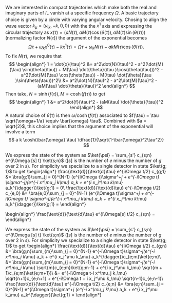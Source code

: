 We are interested in compact trajectories which make both the real and imaginary parts of $I_-$ vanish at a specific frequency $\Omega$. A basic trajectory choice is given by a circle with varying angular velocity. Chosing to align the wave vector $k_\mu = (\omega_k, -k, 0, 0)$ with the the $x^1$ axis and expressing the circular trajectory as $x(\tau) = (aN(\tau), aM(\tau)\cos(\theta(\tau)), aM(\tau)\sin(\theta(\tau)))$ (normalizing factor $N(\tau)$)
the argument of the exponential becomes 
$$
 \Omega \tau + \omega_k x^0(\tau) - k x^1(\tau) = \Omega \tau + \omega_k N(\tau) - a k M(\tau) \cos(\theta(\tau)). 
$$
To fix $N(\tau)$, we require that
$$
\begin{align*}
1 = \dot{x}(\tau)^2 &= a^2\dot{N}(\tau)^2 - a^2(\dot{M}(\tau) \sin(\theta(\tau)) + M(\tau) \dot{\theta}(\tau )\cos(\theta(\tau)))^2 - a^2(\dot{M}(\tau) \cos(\theta(\tau)) - M(\tau) \dot{\theta}(\tau )\sin(\theta(\tau)))^2\\
&= a^2\dot{N}(\tau)^2 - a^2\dot{M}(\tau)^2 - (aM(\tau) \dot{\theta}(\tau))^2
\end{align*}
$$
Then take, $N= \sinh(f(\tau)), M = \cosh(f(\tau))$ to get
$$
\begin{align*}
1 
&= a^2\dot{f}(\tau)^2 - (aM(\tau) \dot{\theta}(\tau))^2
\end{align*}
$$
A natural choice of $\dot{\theta}(\tau)$ is then $\omega/\cosh(f(\tau))$ associated to $f(\tau) = \tau \sqrt{\omega+1/a} \equiv \bar{\omega} \tau$. Combined with $a = \sqrt{2}$, this choice implies that the argument of the exponential will involve a term 
$$
a k \cosh(\bar{\omega} \tau) \dfrac{1}{\sqrt{1-\bar{\omega}^2\tau^2}}
$$

We express the state of the system as $\ket{\psi} = \sum_{s'} c_{s;n} e^{i\Omega [s] t} \ket{s;n}$ ($[s]$ is the number of $e$ minus the number of $g$ over $2$ in $s$). For simplicity we specialize to a single detector in state $\ket{g; 1}$ to get 
\begin{align*}
    \frac{\text{d}}{\text{d}\tau} e^{i\Omega t/2} c_{g;1} &= \bra{g;1}\sum_{j = 0}^{N-1} (e^{i\Omega t}\sigma^+_j + e^{-i\Omega t} \sigma^-_j)(e^{-i x^\mu_j k_\mu} a_k + e^{i x_j^\mu k_\mu} a_k^{\dagger})\ket{g;1} = 0\\
    \frac{\text{d}}{\text{d}\tau} e^{-i\Omega t/2} c_{e;0} &= \bra{e;0}\sum_{j = 0}^{N-1} (e^{i\Omega t}\sigma^+_j + e^{-i\Omega t} \sigma^-_j)(e^{-i x^\mu_j k_\mu} a_k + e^{i x_j^\mu k_\mu} a_k^{\dagger})\ket{g;1} = 
\end{align*}

\begin{align*}
    \frac{\text{d}}{\text{d}\tau} e^{i\Omega[s] t/2} c_{s;n} =  
\end{align*}


We express the state of the system as $\ket{\psi} = \sum_{s'} c_{s;n} e^{i\Omega [s] t} \ket{s;n}$ ($[s]$ is the number of $e$ minus the number of $g$ over $2$ in $s$). For simplicity we specialize to a single detector in state $\ket{g; 1}$ to get 
\begin{align*}
    \frac{\text{d}}{\text{d}\tau} e^{i\Omega t/2} c_{g;n} &= \bra{g;n}\sum_{m}\sum_{j = 0}^{N-1} e^{-i\Omega t}\sigma^-_j(e^{-i x^\mu_j k_\mu} a_k + e^{i x_j^\mu k_\mu} a_k^{\dagger})c_{e;m}\ket{e;m}\\
    &= \bra{g;n}\sum_{m}\sum_{j = 0}^{N-1} e^{-i\Omega t}\sigma^-_j(e^{-i x^\mu_j k_\mu} \sqrt{m}c_{e;m}\ket{g;m-1} + e^{i x_j^\mu k_\mu}   \sqrt{m + 1}c_{e;m}\ket{e;m+1})\\
 &= e^{-i\Omega t-i x^\mu_j k_\mu} \sqrt{n+1}c_{e;n+1} + e^{-i\Omega t + i x_j^\mu k_\mu} \sqrt{n-1}c_{e;n-1}\\
    \frac{\text{d}}{\text{d}\tau} e^{-i\Omega t/2} c_{e;n} &= \bra{e;n}\sum_{j = 0}^{N-1} e^{i\Omega t}\sigma^+_j (e^{-i x^\mu_j k_\mu} a_k + e^{i x_j^\mu k_\mu} a_k^{\dagger})\ket{g;1} = 
\end{align*}